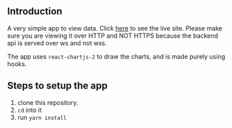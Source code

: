 ## Introduction

A very simple app to view data.
Click [here](http://stocks-it.surge.sh/) to see the live site. Please make sure you are viewing
it over HTTP and NOT HTTPS because the backend api is served over ws and not wss.

The app uses `react-chartjs-2` to draw the charts, and is made purely using hooks.

## Steps to setup the app

1. clone this repository.
2. `cd` into it
3. run `yarn install`
